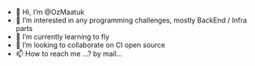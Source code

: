 - 👋 Hi, I’m @OzMaatuk
- 👀 I’m interested in any programming challenges, mostly BackEnd / Infra parts
- 🌱 I’m currently learning to fly
- 💞️ I’m looking to collaborate on CI open source
- 📫 How to reach me ...? by mail...

<!---
OzMaatuk/OzMaatuk is a ✨ special ✨ repository because its `README.md` (this file) appears on your GitHub profile.
You can click the Preview link to take a look at your changes.
--->
